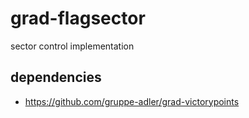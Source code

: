 # grad-flagsector

sector control implementation

## dependencies

* https://github.com/gruppe-adler/grad-victorypoints
